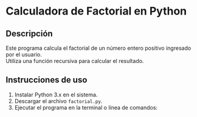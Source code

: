 # Calculadora de Factorial en Python  

## Descripción  
Este programa calcula el factorial de un número entero positivo ingresado por el usuario.  
Utiliza una función recursiva para calcular el resultado.  

## Instrucciones de uso  
1. Instalar Python 3.x en el sistema.  
2. Descargar el archivo `factorial.py`.  
3. Ejecutar el programa en la terminal o línea de comandos:
